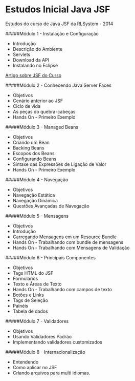 Estudos Inicial Java JSF
=====================

Estudos do curso de Java JSF da RLSystem - 2014

#####Módulo 1 - Instalação e Configuração
- Introdução
- Descrição do Ambiente
- Servlets
- Download da API
- Instalando no Eclipse

[Artigo sobre JSF do Curso](http://www.rlsystem.com.br/jsf-basico/)

#####Módulo 2 - Conhecendo Java Server Faces
- Objetivos
- Cenário anterior ao JSF
- Ciclo de vida
- As peças do quebra-cabeças
- Hands On - Primeiro Exemplo

#####Módulo 3 - Managed Beans
- Objetivos
- Criando um Bean
- Backing Beans
- Escopos dos Beans
- Configurando Beans
- Sintaxe das Expressões de Ligação de Valor
- Hands On - Primeiro Exemplo

#####Módulo 4 - Navegação
- Objetivos
- Navegação Estática
- Navegação Dinâmica
- Questões Avançadas de Navegação

#####Módulo 5 - Mensagens
- Objetivos
- Introdução
- Carregando Mensagens em um Resource Bundle
- Hands On - Trabalhando com bundle de mensagens
- Hands On - Trabalhando com Mensagens de Validação

#####Módulo 6 - Principais Componentes
- Objetivos
- Tags HTML do JSF
- Formulários
- Texto e Áreas de Texto
- Hands On - Trabalhando com campos de texto
- Botões e Links
- Tags de Seleção
- Painéis
- Tabela de dados

#####Módulo 7 - Validadores
- Objetivos
- Usando Validadores Padrão
- Implementando validadores customizados

#####Módulo 8 - Internacionalização
- Entendendo
- Como aplicar no JSF
- Criando arquivos para multi idiomas.
